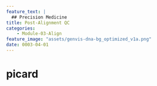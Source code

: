 ```yaml
---
feature_text: |
  ## Precision Medicine
title: Post-Alignment QC
categories:
    - Module-03-Align
feature_image: "assets/genvis-dna-bg_optimized_v1a.png"
date: 0003-04-01
---
```


# picard

